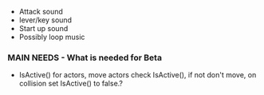 - Attack sound
- lever/key sound
- Start up sound
- Possibly loop music

### MAIN NEEDS - What is needed for Beta
- IsActive() for actors, move actors check IsActive(), if not don't move, on collision set IsActive() to false.?